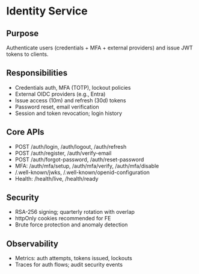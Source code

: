 # Identity Service

## Purpose
Authenticate users (credentials + MFA + external providers) and issue JWT tokens to clients.

## Responsibilities
- Credentials auth, MFA (TOTP), lockout policies
- External OIDC providers (e.g., Entra)
- Issue access (10m) and refresh (30d) tokens
- Password reset, email verification
- Session and token revocation; login history

## Core APIs
- POST /auth/login, /auth/logout, /auth/refresh
- POST /auth/register, /auth/verify-email
- POST /auth/forgot-password, /auth/reset-password
- MFA: /auth/mfa/setup, /auth/mfa/verify, /auth/mfa/disable
- /.well-known/jwks, /.well-known/openid-configuration
- Health: /health/live, /health/ready

## Security
- RSA-256 signing; quarterly rotation with overlap
- httpOnly cookies recommended for FE
- Brute force protection and anomaly detection

## Observability
- Metrics: auth attempts, tokens issued, lockouts
- Traces for auth flows; audit security events
